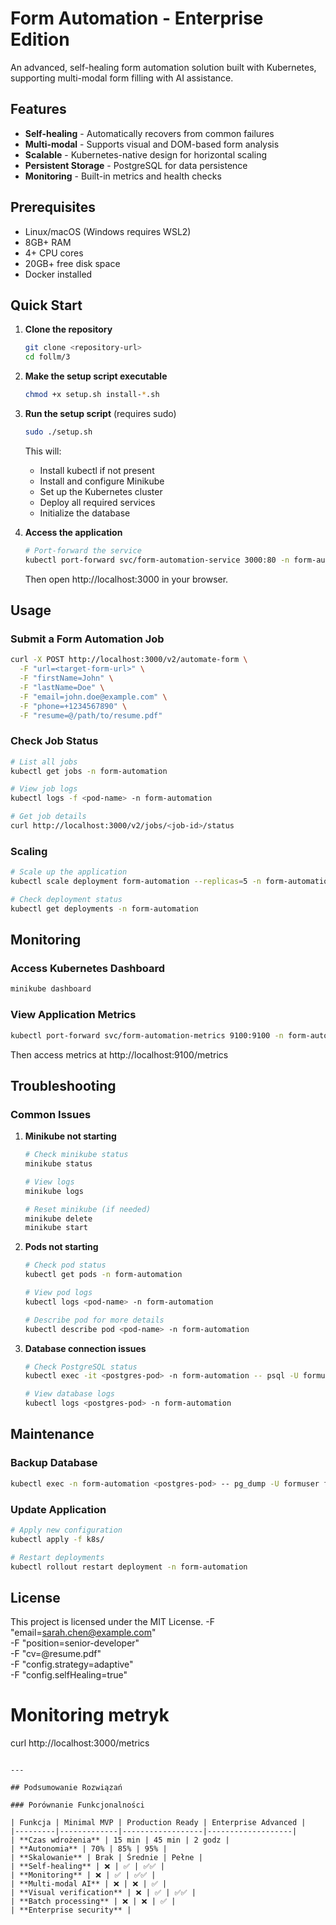 # Form Automation - Enterprise Edition

An advanced, self-healing form automation solution built with Kubernetes, supporting multi-modal form filling with AI assistance.

## Features

- **Self-healing** - Automatically recovers from common failures
- **Multi-modal** - Supports visual and DOM-based form analysis
- **Scalable** - Kubernetes-native design for horizontal scaling
- **Persistent Storage** - PostgreSQL for data persistence
- **Monitoring** - Built-in metrics and health checks

## Prerequisites

- Linux/macOS (Windows requires WSL2)
- 8GB+ RAM
- 4+ CPU cores
- 20GB+ free disk space
- Docker installed

## Quick Start

1. **Clone the repository**
   ```bash
   git clone <repository-url>
   cd follm/3
   ```

2. **Make the setup script executable**
   ```bash
   chmod +x setup.sh install-*.sh
   ```

3. **Run the setup script** (requires sudo)
   ```bash
   sudo ./setup.sh
   ```
   This will:
   - Install kubectl if not present
   - Install and configure Minikube
   - Set up the Kubernetes cluster
   - Deploy all required services
   - Initialize the database

4. **Access the application**
   ```bash
   # Port-forward the service
   kubectl port-forward svc/form-automation-service 3000:80 -n form-automation
   ```
   Then open http://localhost:3000 in your browser.

## Usage

### Submit a Form Automation Job

```bash
curl -X POST http://localhost:3000/v2/automate-form \
  -F "url=<target-form-url>" \
  -F "firstName=John" \
  -F "lastName=Doe" \
  -F "email=john.doe@example.com" \
  -F "phone=+1234567890" \
  -F "resume=@/path/to/resume.pdf"
```

### Check Job Status

```bash
# List all jobs
kubectl get jobs -n form-automation

# View job logs
kubectl logs -f <pod-name> -n form-automation

# Get job details
curl http://localhost:3000/v2/jobs/<job-id>/status
```

### Scaling

```bash
# Scale up the application
kubectl scale deployment form-automation --replicas=5 -n form-automation

# Check deployment status
kubectl get deployments -n form-automation
```

## Monitoring

### Access Kubernetes Dashboard
```bash
minikube dashboard
```

### View Application Metrics
```bash
kubectl port-forward svc/form-automation-metrics 9100:9100 -n form-automation
```
Then access metrics at http://localhost:9100/metrics

## Troubleshooting

### Common Issues

1. **Minikube not starting**
   ```bash
   # Check minikube status
   minikube status
   
   # View logs
   minikube logs
   
   # Reset minikube (if needed)
   minikube delete
   minikube start
   ```

2. **Pods not starting**
   ```bash
   # Check pod status
   kubectl get pods -n form-automation
   
   # View pod logs
   kubectl logs <pod-name> -n form-automation
   
   # Describe pod for more details
   kubectl describe pod <pod-name> -n form-automation
   ```

3. **Database connection issues**
   ```bash
   # Check PostgreSQL status
   kubectl exec -it <postgres-pod> -n form-automation -- psql -U formuser -d formdb
   
   # View database logs
   kubectl logs <postgres-pod> -n form-automation
   ```

## Maintenance

### Backup Database
```bash
kubectl exec -n form-automation <postgres-pod> -- pg_dump -U formuser formdb > formdb_backup_$(date +%Y%m%d).sql
```

### Update Application
```bash
# Apply new configuration
kubectl apply -f k8s/

# Restart deployments
kubectl rollout restart deployment -n form-automation
```

## License

This project is licensed under the MIT License.
  -F "email=sarah.chen@example.com" \
  -F "position=senior-developer" \
  -F "cv=@resume.pdf" \
  -F "config.strategy=adaptive" \
  -F "config.selfHealing=true"

# Monitoring metryk
curl http://localhost:3000/metrics
```

---

## Podsumowanie Rozwiązań

### Porównanie Funkcjonalności

| Funkcja | Minimal MVP | Production Ready | Enterprise Advanced |
|---------|-------------|------------------|-------------------|
| **Czas wdrożenia** | 15 min | 45 min | 2 godz |
| **Autonomia** | 70% | 85% | 95% |
| **Skalowanie** | Brak | Średnie | Pełne |
| **Self-healing** | ❌ | ✅ | ✅✅ |
| **Monitoring** | ❌ | ✅ | ✅✅ |
| **Multi-modal AI** | ❌ | ❌ | ✅ |
| **Visual verification** | ❌ | ✅ | ✅✅ |
| **Batch processing** | ❌ | ❌ | ✅ |
| **Enterprise security** |